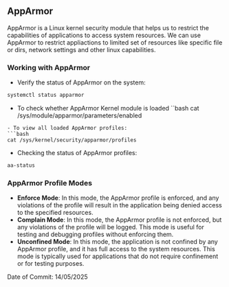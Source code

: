 ## AppArmor

AppArmor is a Linux kernel security module that helps us to restrict the capabilities of applications to access system resources. We can use AppArmor to restrict appliactions to limited set of resources like specific file or dirs, network settings and other linux capabilities.

### Working with AppArmor

- Verify the status of AppArmor on the system:
```bash
systemctl status apparmor
```
- To check whether AppArmor Kernel module is loaded
``bash
cat /sys/module/apparmor/parameters/enabled
```
- To view all loaded AppArmor profiles:
```bash
cat /sys/kernel/security/apparmor/profiles
```
- Checking the status of AppArmor profiles:
```bash
aa-status
```

### AppArmor Profile Modes

- **Enforce Mode**: In this mode, the AppArmor profile is enforced, and any violations of the profile will result in the application being denied access to the specified resources.
- **Complain Mode**: In this mode, the AppArmor profile is not enforced, but any violations of the profile will be logged. This mode is useful for testing and debugging profiles without enforcing them.
- **Unconfined Mode**: In this mode, the application is not confined by any AppArmor profile, and it has full access to the system resources. This mode is typically used for applications that do not require confinement or for testing purposes.

Date of Commit: 14/05/2025